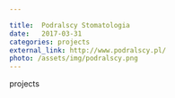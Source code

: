 ```yaml
---

title:  Podralscy Stomatologia
date:   2017-03-31
categories: projects
external_link: http://www.podralscy.pl/
photo: /assets/img/podralscy.png
---
```

projects
